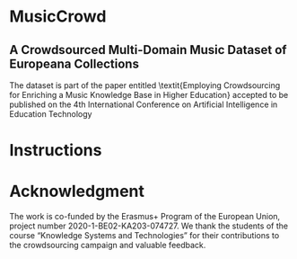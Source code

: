 # MusicCrowd
## A Crowdsourced Multi-Domain Music Dataset of Europeana Collections

The dataset is part of the paper entitled \textit{Employing Crowdsourcing for Enriching a Music Knowledge Base in Higher Education} accepted to be published on the 4th International Conference on Artificial Intelligence in Education Technology 

# Instructions

# Acknowledgment

The work is co-funded by the Erasmus+ Program of the European Union, project number 2020-1-BE02-KA203-074727. We thank the students of the course “Knowledge Systems and Technologies” for their contributions to the crowdsourcing campaign and valuable feedback.
